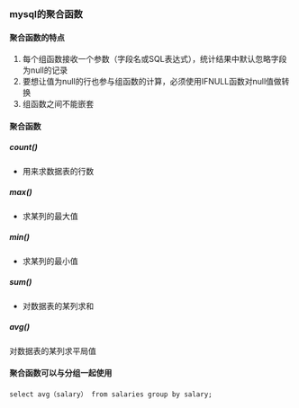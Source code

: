 ### mysql的聚合函数

#### 聚合函数的特点

1. 每个组函数接收一个参数（字段名或SQL表达式），统计结果中默认忽略字段为null的记录
2. 要想让值为null的行也参与组函数的计算，必须使用IFNULL函数对null值做转换
3. 组函数之间不能嵌套



#### 聚合函数

##### count()

- 用来求数据表的行数

##### max()

- 求某列的最大值

##### min()

- 求某列的最小值

##### sum()

- 对数据表的某列求和

##### avg()

对数据表的某列求平局值



#### 聚合函数可以与分组一起使用

```
select avg（salary） from salaries group by salary;
```

